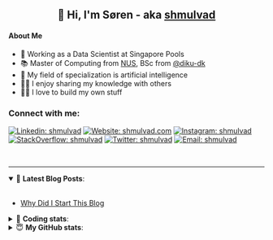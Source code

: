 <h2 align="center">
	👋 Hi, I'm Søren - aka <a href="https://shmulvad.com">shmulvad</a>
</h2>

#### About Me
- 🤖 Working as a Data Scientist at Singapore Pools
- 📚 Master of Computing from [NUS], BSc from [@diku-dk]
- 🧠 My field of specialization is artificial intelligence
- 👨‍🏫 I enjoy sharing my knowledge with others
- 👨‍💻 I love to build my own stuff

### Connect with me:

[![Linkedin: shmulvad](https://img.shields.io/badge/shmulvad-blue?style=flat&logo=Linkedin&logoColor=white)][linkedin]
[![Website: shmulvad.com](https://img.shields.io/badge/shmulvad.com-47CCCC?&style=flat&logo=Google-Chrome&logoColor=white)][website]
[![Instagram: shmulvad](https://img.shields.io/badge/-@shmulvad-purple?style=flat&logo=Instagram&logoColor=white)][instagram]
[![StackOverflow: shmulvad](https://img.shields.io/badge/shmulvad-FE7A16?style=flat&logo=stack-overflow&logoColor=white)][stackOverflow]
[![Twitter: shmulvad](https://img.shields.io/badge/@shmulvad-1ca0f1?style=flat&logo=twitter&logoColor=white)][twitter]
[![Email: shmulvad](https://img.shields.io/badge/shmulvad-D14836?style=flat&logo=gmail&logoColor=white)][mail]

<br />

---

<details open>
 <summary>📕 <b>Latest Blog Posts</b>: </summary>

<br>

<!-- BLOG-POST-LIST:START -->
- [Why Did I Start This Blog](https://shmulvad.com/blog/why-did-start-this-blog)
<!-- BLOG-POST-LIST:END -->

</details>

<!-- --- -->

<details>
 <summary>🤖 <b>Coding stats</b>: </summary>

<br>

NOTE: Doesn't track coding at work or work done in environments such as Jupyter Notebooks.

<!--START_SECTION:waka-->
![Code Time](http://img.shields.io/badge/Code%20Time-2%2C199%20hrs%206%20mins-blue)

**I'm a Night 🦉** 

```text
🌞 Morning                431 commits         ██░░░░░░░░░░░░░░░░░░░░░░░   09.15 % 
🌆 Daytime                1225 commits        ███████░░░░░░░░░░░░░░░░░░   26.01 % 
🌃 Evening                1937 commits        ██████████░░░░░░░░░░░░░░░   41.13 % 
🌙 Night                  1117 commits        ██████░░░░░░░░░░░░░░░░░░░   23.72 % 
```


📊 **This Week I Spent My Time On** 

```text
💬 Programming Languages: 
Python                   11 hrs 58 mins      ███████████████████░░░░░░   77.80 % 
Other                    1 hr 46 mins        ███░░░░░░░░░░░░░░░░░░░░░░   11.53 % 
TypeScript               41 mins             █░░░░░░░░░░░░░░░░░░░░░░░░   04.51 % 
HTML                     14 mins             ░░░░░░░░░░░░░░░░░░░░░░░░░   01.58 % 
JavaScript               11 mins             ░░░░░░░░░░░░░░░░░░░░░░░░░   01.26 % 

🔥 Editors: 
VS Code                  13 hrs 34 mins      ██████████████████████░░░   88.20 % 
Zsh                      1 hr 45 mins        ███░░░░░░░░░░░░░░░░░░░░░░   11.41 % 
Sublime Text             3 mins              ░░░░░░░░░░░░░░░░░░░░░░░░░   00.39 % 

🐱‍💻 Projects: 
company-scrapers         8 hrs 21 mins       ██████████████░░░░░░░░░░░   54.25 % 
datapakke-interface      3 hrs 4 mins        █████░░░░░░░░░░░░░░░░░░░░   20.03 % 
sppl-chatbot             2 hrs 6 mins        ███░░░░░░░░░░░░░░░░░░░░░░   13.67 % 
hit-locator              56 mins             ██░░░░░░░░░░░░░░░░░░░░░░░   06.12 % 
overvaagning-admin       51 mins             █░░░░░░░░░░░░░░░░░░░░░░░░   05.54 % 
```


 Last Updated on 16/10/2023 18:42:37 UTC
<!--END_SECTION:waka-->

</details>

<!-- --- -->

<details>
 <summary>😇 <b>My GitHub stats</b>: </summary>

<br>

<img align="left" alt="shmulvad's Github Stats" src="https://github-readme-stats.vercel.app/api?username=shmulvad&show_icons=true&hide_border=true" />

</details>



[website]: https://shmulvad.com
[twitter]: https://twitter.com/shmulvad
[linkedin]: https://linkedin.com/in/shmulvad
[instagram]: https://instagram.com/shmulvad
[stackOverflow]: https://stackoverflow.com/users/9248793/shmulvad
[mail]: mailto:shmulvad@gmail.com
[@diku-dk]: https://github.com/diku-dk
[github]: https://github.com/shmulvad
[NUS]: https://www.nus.edu.sg